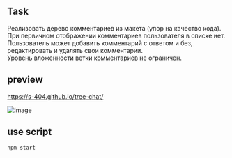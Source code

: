 ## Task
Реализовать дерево комментариев из макета (упор на качество кода).\
При первичном отображении комментариев пользователя в списке нет.\
Пользователь может добавить комментарий с ответом и без, 
редактировать и удалять свои комментарии.\
Уровень вложенности ветки комментариев не ограничен.

## preview
https://s-404.github.io/tree-chat/

![image](https://user-images.githubusercontent.com/91373803/225409140-e08dd43c-c195-4d90-9094-f8da4de57a96.png)


## use script
`npm start`



